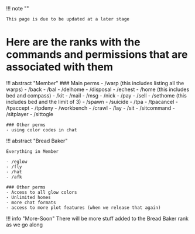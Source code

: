 !!! note ""

    This page is due to be updated at a later stage

# Here are the ranks with the commands and permissions that are associated with them

!!! abstract "Member"
    ### Main perms
    - /warp (this includes listing all the warps)
    - /back
    - /bal
    - /delhome
    - /disposal
    - /echest
    - /home (this includes bed and compass)
    - /kit
    - /mail
    - /msg
    - /nick
    - /pay
    - /sell
    - /sethome (this includes bed and the limit of 3)
    - /spawn
    - /suicide
    - /tpa
    - /tpacancel
    - /tpaccept
    - /tpdeny
    - /workbench
    - /crawl
    - /lay
    - /sit
    - /sitcommand
    - /sitplayer
    - /sittogle

    ### Other perms
    - using color codes in chat

!!! abstract "Bread Baker"

    Everything in Member

    - /eglow
    - /fly
    - /hat
    - /afk

    ### Other perms
    - Access to all glow colors
    - Unlimited homes
    - more chat formats
    - access to more plot features (when we release that again)

!!! info "More-Soon"
    There will be more stuff added to the Bread Baker rank as we go along